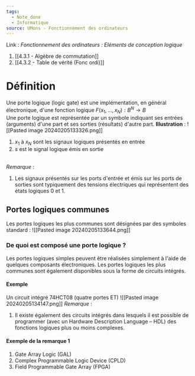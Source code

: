 ```yaml
---
tags:
  - Note_done
  - Informatique
source: UMons - Fonctionnement des ordinateurs
---
```


Link :
_Fonctionnement des ordinateurs : Eléments de conception logique_
1. [[4.3.1 - Algèbre de commutation]]
2. [[4.3.2 - Table de vérité (Fonc ordi)]]

# Définition
Une porte logique (logic gate) est une implémentation, en général électronique, d'une fonction logique $F(x_1 , ..., x_N ) : B^N → B$ 
\
Une porte logique est représentée par un symbole indiquant ses entrées (arguments) d'une part et ses sorties (résultats) d'autre part. 
**Illustration** : ![[Pasted image 20240205133326.png]]
1. $x_1$ à $x_N$ sont les signaux logiques présentés en entrée 
2. $s$ est le signal logique émis en sortie

\
_Remarque_ :
1. Les signaux présentés sur les ports d'entrée et émis sur les ports de sorties sont typiquement des tensions électriques qui représentent des états logiques 0 et 1.

## Portes logiques communes
Les portes logiques les plus communes sont désignées par des symboles standard : ![[Pasted image 20240205133644.png]]
### De quoi est composé une porte logique ?
Les portes logiques simples peuvent être réalisées simplement à l'aide de quelques composants électroniques. Les portes logiques les plus communes sont également disponibles sous la forme de circuits intégrés.
#### Exemple
Un circuit intégré 74HCT08 (quatre portes ET)
![[Pasted image 20240205134147.png]]
_Remarque_ :
1. Il existe également des circuits intégrés dans lesquels il est possible de programmer (avec un Hardware Description Language – HDL) des fonctions logiques plus ou moins complexes.

#### Exemple de la remarque 1
1. Gate Array Logic (GAL)
2. Complex Programmable Logic Device (CPLD)
3. Field Programmable Gate Array (FPGA)